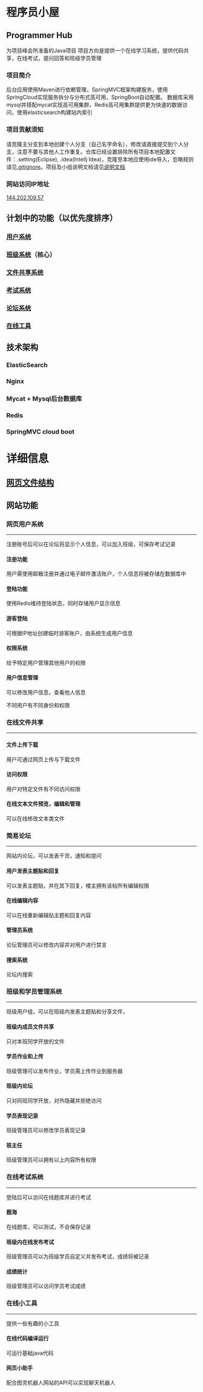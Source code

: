 # 程序员小屋

## Programmer Hub

为项目峰会所准备的Java项目
项目方向是提供一个在线学习系统，提供代码共享，在线考试，提问回答和班级学员管理
### 项目简介
后台应用使用Maven进行依赖管理，SpringMVC框架构建服务，使用SpringCloud实现服务拆分与分布式高可用，SpringBoot自动配置。
数据库采用mysql并搭配mycat实现高可用集群，Redis高可用集群提供更为快速的数据访问，使用elasticsearch构建站内索引

### 项目贡献须知
请克隆主分支到本地创建个人分支（自己名字命名），修改请直接提交到个人分支，注意不要与其他人工作重复。仓库已经设置排除所有项目本地配置文件：.setting(Eclipse), .idea(Intellj Idea)，克隆至本地应使用ide导入，忽略规则请见[.gitignore](https://github.com/hendrixone/ProgrammerHub/blob/master/.gitignore)。项目及小组说明文档请见[说明文档](https://github.com/hendrixone/ProgrammerHub/blob/master/说明文档.md)

### 网站访问IP地址
[144.202.109.57](http://144.202.109.57)

## 计划中的功能（以优先度排序）

### [用户系统](#网页用户系统)

### [班级系统](#班级和学员管理系统)（核心）

### [文件共享系统](#在线文件共享)

### [考试系统](#在线考试系统)

### [论坛系统](#简易论坛)

### [在线工具](#在线小工具)

## 技术架构

### ElasticSearch

### Nginx

### Mycat + Mysql后台数据库

### Redis

### SpringMVC cloud boot

# 详细信息

## [网页文件结构](https://github.com/hendrixone/ProgrammerHub/页面结构.md)

## 网站功能

### 网页用户系统

***

注册账号后可以在论坛将显示个人信息，可以加入班级，可保存考试记录

#### 注册功能

用户需使用邮箱注册并通过电子邮件激活账户，个人信息将被存储在数据库中

#### 登陆功能

使用Redis维持登陆状态，同时存储用户显示信息

#### 游客登陆

可根据IP地址创建临时游客账户，由系统生成用户信息

#### 权限系统

给予特定用户管理其他用户的权限

#### 用户信息管理

可以修改用户信息，查看他人信息

不同用户有不同身份和权限

### 在线文件共享

***

#### 文件上传下载

用户可通过网页上传与下载文件

#### 访问权限

用户对特定文件有不同访问权限

#### 在线文本文件预览，编辑和管理

可以在线修改文本类文件

### 简易论坛

***

网站内论坛，可以发表干货，通知和提问

#### 用户发表主题贴和回复

可以发表主题贴，并在其下回复，楼主拥有该帖所有编辑权限

#### 在线编辑内容

可以在线重新编辑贴主题和回复内容

#### 管理员系统

论坛管理员可以修改内容并对用户进行禁言

#### 搜索系统

论坛内搜索

### 班级和学员管理系统

***

班级用户组，可以在班级内发表主题贴和分享文件，

#### 班级内成员文件共享

只对本班同学开放的文件

#### 学员作业和上传

班级管理可以发布作业，学员需上传作业到服务器

#### 班级内论坛

只对同班同学开放，对外隐藏并拒绝访问

#### 学员表现记录

班级管理员可以修改学员表现记录

#### 班主任

班级管理员可以拥有以上内容所有权限

### 在线考试系统

***

登陆后可以访问在线题库并进行考试

#### 题海

在线题库，可以测试，不会保存记录

#### 班级内在线发布考试

班级管理员可以为班级学员自定义并发布考试，成绩将被记录

#### 成绩统计

班级管理员可以访问学员考试成绩

### 在线小工具

***

提供一些有趣的小工具

#### 在线代码编译运行

可运行基础java代码

#### 网页小助手

配合图灵机器人网站的API可以实现聊天机器人

